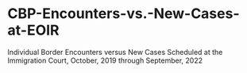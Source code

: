 # CBP-Encounters-vs.-New-Cases-at-EOIR
Individual Border Encounters versus New Cases Scheduled at the Immigration Court, October, 2019 through September, 2022
